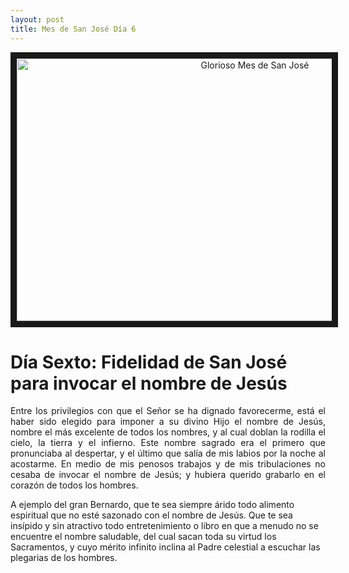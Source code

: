 ```yaml
---
layout: post
title: Mes de San José Día 6
---
```



<p align="center"> 
  <a href="http://www.youtube.com/watch?feature=player_embedded&v=GN1e7t50fyY" target="_blank"><img src="http://img.youtube.com/vi/GN1e7t50fyY/0.jpg" 
alt="Glorioso Mes de San José" width="746" height="420" border="10" /></a>
</p>

# **Día Sexto: Fidelidad de San José para invocar el nombre de Jesús**

<p style="text-align: justify;">Entre los privilegios con que el Señor se ha dignado favorecerme, está el haber sido elegido para imponer a su divino Hijo el nombre de Jesús, nombre el más excelente de todos los nombres, y al cual doblan la rodilla el cielo, la tierra y el infierno. Este nombre sagrado era el primero que pronunciaba al despertar, y el último que salía de mis labios por la noche al acostarme. En medio de mis penosos trabajos y de mis tribulaciones no cesaba de invocar el nombre de Jesús; y hubiera querido grabarlo en el corazón de todos los hombres.

A ejemplo del gran Bernardo, que te sea siempre árido todo alimento espiritual que no esté sazonado con el nombre de Jesús. Que te sea insípido y sin atractivo todo entretenimiento o libro en que a menudo no se encuentre el nombre saludable, del cual sacan toda su virtud los Sacramentos, y cuyo mérito infinito inclina al Padre celestial a escuchar las plegarias de los hombres.</p>
